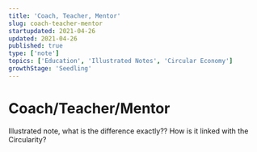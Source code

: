 ```yaml
---
title: 'Coach, Teacher, Mentor'
slug: coach-teacher-mentor
startupdated: 2021-04-26
updated: 2021-04-26
published: true
type: ['note']
topics: ['Education', 'Illustrated Notes', 'Circular Economy']
growthStage: 'Seedling'
---
```


# Coach/Teacher/Mentor 

Illustrated note, what is the difference exactly?? How is it linked with the Circularity?
